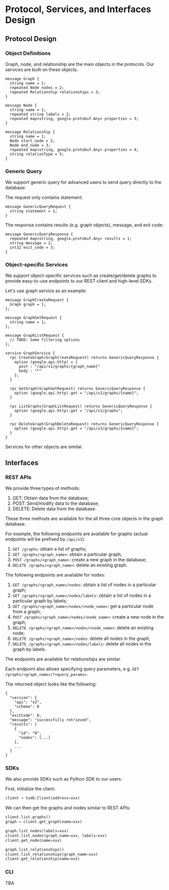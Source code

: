 # Protocol, Services, and Interfaces Design

## Protocol Design

### Object Definitions

Graph, node, and relationship are the main objects in the protocols. Our services are built on these objects.

```
message Graph {
  string name = 1;
  repeated Node nodes = 2;
  repeated Relationship relationships = 3;
}

message Node {
  string name = 1;
  repeated string labels = 2;
  repeated map<string, google.protobuf.Any> properties = 3;
}

message Relationship {
  string name = 1;
  Node start_node = 2;
  Node end_node = 3;
  repeated map<string, google.protobuf.Any> properties = 4;
  string relationType = 5;
}
```

### Generic Query

We support generic query for advanced users to send query directly to the database:

The request only contains statement:

```
message GenericQueryRequest {
  string statement = 1;
}
```


The response contains results (e.g. graph objects), message, and exit code:
```
message GenericQueryResponse {
  repeated map<string, google.protobuf.Any> results = 1;
  string message = 2;
  int32 exit_code = 3;
}
```

### Object-specific Services

We support object-specific services such as create/get/delete graphs to provide easy-to-use endpoints to our REST client
and high-level SDKs.

Let's use graph service as an example:

```
message GraphCreateRequest {
  Graph graph = 1;
};

message GraphGetRequest {
  string name = 1;
};

message GraphListRequest {
  // TODO: Some filtering options
};

service GraphService {
  rpc CreateGraph(GraphCreateRequest) returns GenericQueryResponse {
    option (google.api.http) = {
      post : "/api/v1/graphs/{graph_name}"
      body : "*"
    };
  }
  
  rpc GetGraph(GraphGetRequest) returns GenericQueryResponse {
    option (google.api.http).get = "/api/v1/graphs/{name}";
  }
  
  rpc ListGraphs(GraphListRequest) returns GenericQueryResponse {
    option (google.api.http).get = "/api/v1/graphs";
  }
  
  rpc DeleteGraph(GraphDeleteRequest) returns GenericQueryResponse {
    option (google.api.http).get = "/api/v1/graphs/{name}";
  }
}
```

Services for other objects are similar.

## Interfaces

### REST APIs

We provide three types of methods:

1. GET: Obtain data from the database;
2. POST: Send/modify data to the database; 
3. DELETE: Delete data from the database.

These three methods are available for the all three core objects in the graph database.

For example, the following endpoints are available for graphs (actual endpoints will be prefixed by `/api/v1`):

1. `GET /graphs`: obtain a list of graphs;
2. `GET /graphs/<graph_name>`: obtain a particular graph;
3. `POST /graphs/<graph_name>`: create a new graph in the database;
4. `DELETE /graphs/<graph_name>`: delete an existing graph.

The following endpoints are available for nodes:
1. `GET /graphs/<graph_name>/nodes`: obtain a list of nodes in a particular graph;
2. `GET /graphs/<graph_name>/nodes/labels`: obtain a list of nodes in a particular graph by labels;
3. `GET /graphs/<graph_name>/nodes/<node_name>`: get a particular node from a graph;
4. `POST /graphs/<graph_name>/nodes/<node_name>`: create a new node in the graph;
5. `DELETE /graphs/<graph_name>/nodes/<node_name>`: delete an existing node;
6. `DELETE /graphs/<graph_name>/nodes`: delete all nodes in the graph;
7. `DELETE /graphs/<graph_name>/nodes/labels`: delete all nodes in the graph by labels.

The endpoints are available for relationships are similar.

Each endpoint also allows specifying query parameters, e.g. `GET /graphs/<graph_name>/?<query_params>`.

The returned object looks like the following:

```
{
  "version": {
    "api": "v2",
    "schema": 0
  },
  "exitCode": 0,
  "message": "successfully retrieved",
  "results": [
    {
      "id": "0",
      "nodes": [...]
    },
    ...
  ]
}
```

### SDKs

We also provide SDKs such as Python SDK to our users.

First, initialize the client:

```python
client = tudb.Client(address=xxx)
```

We can then get the graphs and nodes similar to REST APIs:

```python
client.list_graphs()
graph = client.get_graph(name=xxx)

graph.list_nodes(labels=xxx)
client.list_nodes(graph_name=xxx, labels=xxx)
client.get_node(name=xxx)

graph.list_relationships()
client.list_relationships(graph_name=xxx)
client.get_relationship(name=xxx)
```

### CLI

TBA
